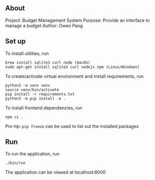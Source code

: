 ## About

Project: Budget Management System
Purpose: Provide an interface to manage a budget
Author: Owen Pang

## Set up

To install utilities, run

```
brew install sqlite3 curl node (macOS)
sudo apt-get install sqlite3 curl nodejs npm (Linux/Windows)
```

To create/activate virtual environment and install requirements, run

```
python3 -m venv venv
source venv/bin/activate
pip install -r requirements.txt
python3 -m pip install -e .
```

To install frontend dependencies, run
```
npm ci .
```

Pro-tip: `pip freeze` can be used to list out the installed packages

## Run
To run the application, run
```
./bin/run
```
The application can be viewed at localhost:8000